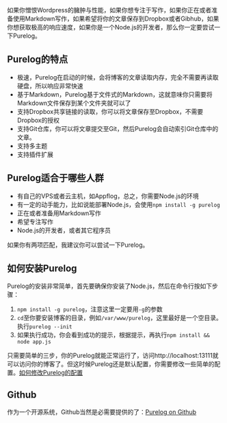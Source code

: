 <!--
Title: Purelog是什么？
ID: what-is-purelog
Date: 2013-11-06 11:15:00
Status: draft
Type: post
Tags: 介绍，指南
Excerpt: Purelog是一个轻量快速的，完全基于Markdown的，可扩展的博客平台
-->

如果你憎恨Wordpress的臃肿与性能，如果你想专注于写作，如果你正在或者准备使用Markdown写作，如果希望将你的文章保存到Dropbox或者Gibhub，如果你想获取极高的响应速度，如果你是一个Node.js的开发者，那么你一定要尝试一下Purelog。

## Purelog的特点

* 极速，Purelog在启动的时候，会将博客的文章读取内存，完全不需要再读取硬盘，所以响应非常快速
* 基于Markdown，Purelog基于文件式的Markdown，这就意味你只需要将Markdown文件保存到某个文件夹就可以了
* 支持Dropbox共享链接的读取，你可以将文章保存至Dropbox，不需要Dropbox的授权
* 支持Git仓库，你可以将文章提交至Git，然后Purelog会自动索引Git仓库中的文章。
* 支持多主题
* 支持插件扩展

## Purelog适合于哪些人群

* 有自己的VPS或者云主机，如Appflog，总之，你需要Node.js的环境
* 有一定的动手能力，比如说能部署Node.js，会使用`npm install -g purelog`
* 正在或者准备用Markdown写作
* 希望专注写作
* Node.js的开发者，或者其它程序员

如果你有两项匹配，我建议你可以尝试一下Purelog。

## 如何安装Purelog

Purelog的安装非常简单，首先要确保你安装了Node.js，然后在命令行按如下步骤：

1. `npm install -g purelog`，注意这里一定要用`-g`的参数
2. `cd`至你要安装博客的目录，例如`/var/www/purelog`，这里最好是一个空目录。执行`purelog --init`
3. 如果执行成功，你会看到成功的提示，根据提示，再执行`npm install && node app.js`

只需要简单的三步，你的Purelog就能正常运行了，访问http://localhost:13111就可以访问你的博客了。但这时候Purelog还是默认配置，你需要修改一些简单的配置。[如何修改Purelog的配置](http://purelog.org/archive/configure.html)

## Github

作为一个开源系统，Github当然是必需要提供的了：[Purelog on Github](https://github.com/conis/purelog)